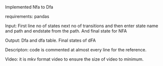 Implemented Nfa to Dfa

requirements:
 pandas

Input:
First line no of states
next no of transitions
and then enter state name and path and endstate from the path.
And final state for NFA

Output:
Dfa and dfa table.
Final states of dFA

Descripton:
code is commented at almost every line for the reference.

Video:
it is mkv format video to ensure the size of video to minimum.

